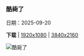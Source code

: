 ### 酷毙了

日期：2025-09-20

**下载**  |  [1920x1080](https://cn.bing.com/th?id=OHR.IceOtters_ZH-CN5393791969_1920x1080.jpg)  |  [3840x2160](https://cn.bing.com/th?id=OHR.IceOtters_ZH-CN5393791969_UHD.jpg)

![酷毙了](https://cn.bing.com/th?id=OHR.IceOtters_ZH-CN5393791969_1920x1080.jpg "海獭，威廉王子湾，阿拉斯加州，美国 (© Gerald Corsi/Getty Images)")

